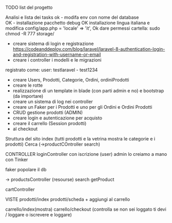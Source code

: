 TODO list del progetto

Analisi e lista dei tasks
ok - modifa env con nome del database   
OK - installazione pacchetto debug 
OK installazione lingua italiana e modifica config/app.php = 'locale' => 'it',
Ok dare permessi cartella:  sudo chmod -R 777 storage/
- creare sistema di login e registrazione https://codeanddeploy.com/blog/laravel/laravel-8-authentication-login-and-registration-with-username-or-email
- creare i controller i modelli e le migrazioni

registrato come: user: testlaravel - test1234

- creare Users, Prodotti, Categorie, Ordini, ordiniProdotti
- creare le rotte 
- realizzazione di un template in blade (con parti admin e no) e bootstrap (da importare)
- creare un sistema di log nei controller 
- creare un Faker per i Prodotti e uno per gli Ordini e Ordini Prodotti
- CRUD gestione prodotti (ADMIN)
- creare login e autenticazione per acquisto
- creare il carrello (Session prodotti)
- al checkout

Struttura del sito
index (tutti prodotti e la vetrina mostra le categorie e i prodotti)
Cerca (->productCOntroller search)

CONTROLLER
loginController  con iscrizione (user)
admin lo creiamo a mano con Tinker

faker popolare il db

-> productsController (resourse)
        search
        getProduct

cartController



VISTE
prodotti/index
prodotti/scheda + aggiungi al carrello

carrello/index(mostra)
carrello/checkout (controlla se non sei loggato ti devi / loggare o iscrevere e loggare)